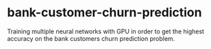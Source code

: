 # bank-customer-churn-prediction
Training multiple neural networks with GPU in order to get the highest accuracy on the bank customers churn prediction problem.
